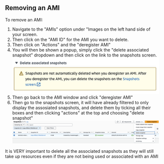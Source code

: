 ## Removing an AMI

To remove an AMI:
1) Navigate to the "AMIs" option under "Images on the left hand side of your screen.
2) Then click on the "AMI ID" for the AMI you want to delete.
3) Then click on "Actions" and the "deregister AMI"
4) You will then be shown a popup, simply click the "delete associated snapshot" dropdown and then click on the link to the snapshots screen.<br>
   ![AMI delete associated snapshots link](../../../readme-images/ami-delete-associated-snapshots-link.png)
5) Then go back to the AMI window and click "deregister AMI"
6) Then go to the snapshots screen, it will have already filtered to only display the assosiated snapshots, and delete them by ticking all their boxes and then clicking "actions" at the top and choosing "delete snapshot"<br>
   ![AMI delete snapshots](../../../readme-images/ami-delete-snapshots.png)

It is VERY important to delete all the associated snapshots as they will still take up resources even if they are not being used or associated with an AMI